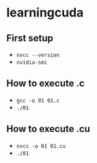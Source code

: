 # learningcuda

## First setup
- `nvcc --version`
- `nvidia-smi`

## How to execute .c
- `gcc -o 01 01.c`
- `./01`

## How to execute .cu
- `nvcc -o 01 01.cu`
- `./01`

